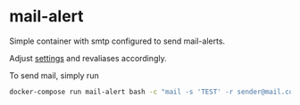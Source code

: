 # mail-alert

Simple container with smtp configured to send mail-alerts.

Adjust [settings](settings) and revaliases accordingly.


To send mail, simply run

```bash
docker-compose run mail-alert bash -c "mail -s 'TEST' -r sender@mail.com some@mail.com"
```
